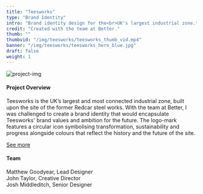 ```yaml
---
title: "Teesworks"
type: "Brand Identity"
intro: "Brand identity design for the<br>UK's largest industrial zone."
credit: "Created with the team at Better."
thumb: ""
thumbvid: "/img/teesworks/teesworks_thumb_vid.mp4"
banner: "/img/teesworks/teesworks_hero_blue.jpg"
draft: false
weight: 1
---
```

<div class="row">
    <div class="col-xs-12">
        <img src="/img/teesworks/teesworks_hero_blue.jpg" alt="project-img" class="project-img banner">
    </div>
</div>
<div class="row work-detail-container">
    <div class="col-xs-offset-0 col-xs-12 col-sm-offset-1 col-sm-6">
        <h4>Project Overview</h4>
        <p class="work-detail">
            Teesworks is the UK’s largest and most connected industrial zone, built upon the site of the former Redcar steel works. With the team at Better, I was challenged to create a brand identity that would encapsulate Teesworks' brand values and ambition for the future. The logo-mark features a circular icon symbolising transformation, sustainability and progress alongside colours that reflect the history and the future of the site.
        </p>
        <p><a href="https://better.agency/blog/a-new-chapter-for-the-works-that-build-the-world/" class="work-detail-link">See more</a></p>
    </div>
    <div class="col-xs-offset-0 col-xs-12 col-sm-offset-1 col-sm-3">
        <h4>Team</h4>
        <p class="work-detail team">
            Matthew Goodyear, Lead Designer
            <br>
            John Taylor, Creative Director
            <br>
            Josh Middleditch, Senior Designer
        </p>
    </div>
</div>

